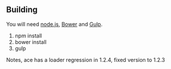 ## Building
You will need [node.js](https://nodejs.org/), [Bower](http://bower.io/) and [Gulp](http://gulpjs.com/).

1. npm install
2. bower install
3. gulp

Notes, ace has a loader regression in 1.2.4, fixed version to 1.2.3